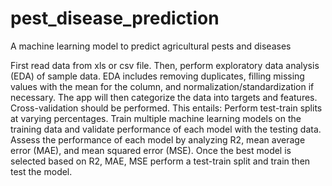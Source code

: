 # pest_disease_prediction
A machine learning model to predict agricultural pests and diseases

First read data from xls or csv file.
Then, perform exploratory data analysis (EDA) of sample data.
EDA includes removing duplicates, filling missing values with the mean for the column, and normalization/standardization if necessary.
The app will then categorize the data into targets and features.
Cross-validation should be performed. This entails:
  Perform test-train splits at varying percentages.
  Train multiple machine learning models on the training data and validate performance of each model with the testing data.
Assess the performance of each model by analyzing R2, mean average error (MAE), and mean squared error (MSE).
Once the best model is selected based on R2, MAE, MSE perform a test-train split and train then test the model.
